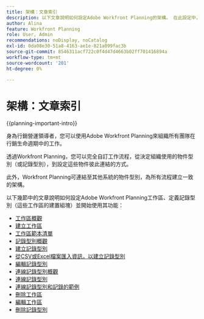 ```yaml
---
title: 架構：文章索引
description: 以下文章說明如何設定Adobe Workfront Planning的架構。 在此設定中，您將瞭解如何建立工作區、記錄型別和自訂欄位，以對應出您要在Workfront Planning中管理的工作流程。
author: Alina
feature: Workfront Planning
role: User, Admin
recommendations: noDisplay, noCatalog
exl-id: 0da08e30-51a8-4163-ae1e-821a099fac3b
source-git-commit: 8546311acf722c0f4d47d4663b02ff701416894a
workflow-type: tm+mt
source-wordcount: '201'
ht-degree: 0%

---
```



# 架構：文章索引

{{planning-important-intro}}

身為行銷營運領導者，您可以使用Adobe Workfront Planning來組織所有團隊在行銷生命週期中的工作。

透過Workfront Planning，您可以完全自訂工作流程，從決定組織使用的物件型別（或記錄型別），到設定這些物件彼此連結的方式。

此外，Workfront Planning可連結至其他系統的物件型別，為所有流程建立一致的架構。

以下幾節中的文章說明如何設定Adobe Workfront Planning工作區、定義記錄型別（這些工作區的建置組塊）並開始使用其功能：

* [工作區概觀](/help/quicksilver/planning/architecture/workspaces-overview.md)
* [建立工作區](/help/quicksilver/planning/architecture/create-workspaces.md)
* [工作區範本清單](/help/quicksilver/planning/architecture/workspace-templates.md)
* [記錄型別概觀](/help/quicksilver/planning/architecture/overview-of-record-types.md)
* [建立記錄型別](/help/quicksilver/planning/architecture/create-record-types.md)
* [從CSV或Excel檔案匯入資訊，以建立記錄型別](/help/quicksilver/planning/architecture/import-file-to-create-record-types.md)
* [編輯記錄型別](/help/quicksilver/planning/architecture/edit-record-types.md)
* [連線記錄型別概觀](/help/quicksilver/planning/architecture/connect-record-types-overview.md)
* [連線記錄型別](/help/quicksilver/planning/architecture/connect-record-types.md)
* [連線記錄型別和記錄的範例](/help/quicksilver/planning/architecture/example-connect-record-types-and-records.md)
* [刪除工作區](/help/quicksilver/planning/architecture/delete-workspaces.md)
* [編輯工作區](/help/quicksilver/planning/architecture/edit-workspaces.md)
* [刪除記錄型別](/help/quicksilver/planning/architecture/delete-record-types.md)

<!--*[Configure the Settings area of a record type](/help/quicksilver/planning/architecture/configure-record-type-settings.md)-->

<!--* <span class="preview">[Configure cross-workspace capabilities for record types](help/quicksilver/planning/architecture/configure-record-type-cross-workspace-capabilities.md)</span>

* <span class="preview">[Add existing record types from another workspace](/help/quicksilver/planning/architecture/add-existing-record-types-from-another-workspace.md)</span>
-->

<!--* <span class="preview">[Cross-workspace record types overview](/help/quicksilver/planning/architecture/cross-workspace-record-types-overview.md)</span>-->

<!--* [Create workspace hierarchies](/help/quicksilver/planning/architecture/create-workspace-hierarchies.md)-->

